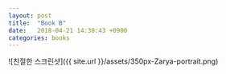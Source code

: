 ```yaml
---
layout: post
title:  "Book B"
date:   2018-04-21 14:30:43 +0900
categories: books
---
```

![친절한 스크린샷]({{ site.url }}/assets/350px-Zarya-portrait.png)
